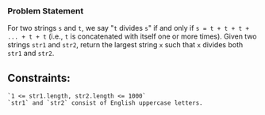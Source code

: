 ### Problem Statement

For two strings `s` and `t`, we say "`t` divides `s`" if and only if `s = t + t + t + ... + t + t` (i.e., `t` is concatenated with itself one or more times).
Given two strings `str1` and `str2`, return the largest string `x` such that `x` divides both `str1` and `str2`.

## Constraints:

    `1 <= str1.length, str2.length <= 1000`
    `str1` and `str2` consist of English uppercase letters.

